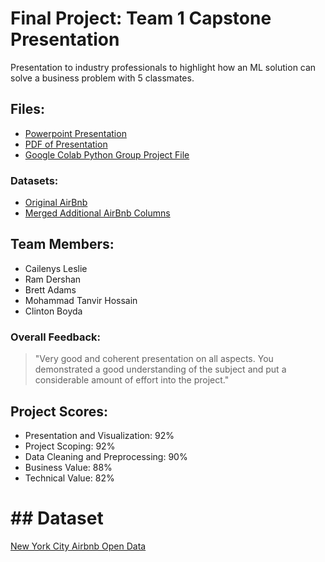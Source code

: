 # Final Project: Team 1 Capstone Presentation

Presentation to industry professionals to highlight how an ML solution can solve a business problem with 5 classmates.

## Files:
* [Powerpoint Presentation](https://github.com/cboyda/MachineLearning/blob/main/Capstone/AMii%20Capstone%20March%202023.pptx)
* [PDF of Presentation](https://github.com/cboyda/MachineLearning/blob/main/Capstone/AMii%20Capstone%20March%202023.pdf)
* [Google Colab Python Group Project File](https://github.com/cboyda/MachineLearning/blob/main/Capstone/Capstone_Team1_W23.ipynb) 

### Datasets:
* [Original AirBnb](https://github.com/cboyda/MachineLearning/blob/main/datasets/AB_NYC_2019.csv)
* [Merged Additional AirBnb Columns](https://github.com/cboyda/MachineLearning/blob/main/datasets/full_nyc_dataset_cleaned_table-1.csv)

## Team Members:
* Cailenys Leslie
* Ram Dershan
* Brett Adams
* Mohammad Tanvir Hossain
* Clinton Boyda

### Overall Feedback:
> "Very good and coherent presentation on all aspects.  You demonstrated a good understanding of the subject and put a considerable amount of effort into the project."

## Project Scores:
* Presentation and Visualization: 92%
* Project Scoping: 92%
* Data Cleaning and Preprocessing: 90%
* Business Value: 88%
* Technical Value: 82%

# ## Dataset
[New York City Airbnb Open Data](https://www.kaggle.com/datasets/dgomonov/new-york-city-airbnb-open-data)



